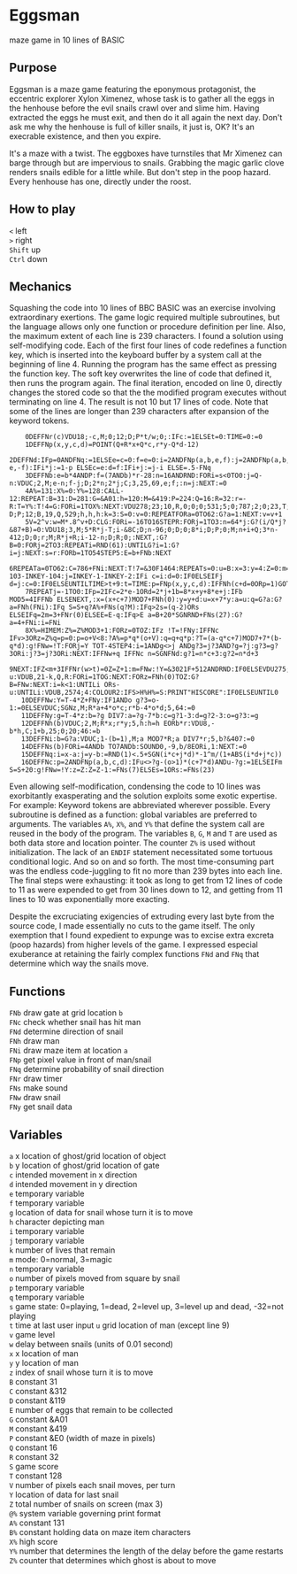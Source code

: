 # Eggsman
maze game in 10 lines of BASIC

## Purpose

Eggsman is a maze game featuring the eponymous protagonist, the eccentric explorer Xylon Ximenez, whose task is to gather all the eggs in the henhouse before the evil snails crawl over and slime him. Having extracted the eggs he must exit, and then do it all again the next day. Don't ask me why the henhouse is full of killer snails, it just is, OK? It's an execrable existence, and then you expire.

It's a maze with a twist. The eggboxes have turnstiles that Mr Ximenez can barge through but are impervious to snails. Grabbing the magic garlic clove renders snails edible for a little while. But don't step in the poop hazard. Every henhouse has one, directly under the roost.

## How to play

`<`     left  
`>`     right  
`Shift` up  
`Ctrl`  down  

## Mechanics

Squashing the code into 10 lines of BBC BASIC was an exercise involving extraordinary exertions. The game logic required multiple subroutines, but the language allows only one function or procedure definition per line. Also, the maximum extent of each line is 239 characters. I found a solution using self-modifying code. Each of the first four lines of code redefines a function key, which is inserted into the keyboard buffer by a system call at the beginning of line 4. Running the program has the same effect as pressing the function key. The soft key overwrites the line of code that defined it, then runs the program again. The final iteration, encoded on line 0, directly changes the stored code so that the the modified program executes without terminating on line 4. The result is not 10 but 17 lines of code. Note that some of the lines are longer than 239 characters after expansion of the keyword tokens.

```
    0DEFFNr(c)VDU18;-c,M;0;12;D;P*t/w;0;:IFc:=1ELSEt=0:TIME=0:=0
    1DEFFNp(x,y,c,d)=POINT(Q+R*x+Q*c,r*y-Q*d-12)
    2DEFFNd:IFp=0ANDFNq:=1ELSEe=c=0:f=e=0:i=2ANDFNp(a,b,e,f):j=2ANDFNp(a,b,-e,-f):IFi*j:=1-p ELSEc=e:d=f:IFi+j:=j-i ELSE=.5-FNq
    3DEFFNb:e=b*4ANDP:f=(7ANDb)*r-28:n=16ANDRND:FORi=s<0TO0:j=Q-n:VDUC;2,M;e-n;f-j;D;2*n;2*j;C;3,25,69,e;f;:n=j:NEXT:=0
    4A%=131:X%=0:Y%=128:CALL-12:REPEAT:B=31:D=281:G=&A01:h=120:M=&419:P=224:Q=16:R=32:r=-R:T=Y%:T!4=G:FORi=1TOX%:NEXT:VDU278;23;10,R,0;0;0;531;5;0;787;2;0;23,T;0;8,0;0;29,480;832;24,0;-D;P;12;B,19,Q,529;h,h,h:k=3:S=0:v=0:REPEATFORa=0TO62:G?a=1:NEXT:v=v+1
    5V=2^v:w=M*.8^v+D:CLG:FORi=-16TO16STEPR:FORj=1TO3:n=64*j:G?(i/Q*j?&87+B)=0:VDU18;3,M;5*R*j-T;i-&8C;D;n-96;0;D;0;8*i;D;P;0;M;n+i+Q;3*n-412;D;0;r;M;R*j+R;i-12-n;D;R;0;:NEXT,:G?B=0:FORj=2TO3:REPEATi=RND(61):UNTILG?i=1:G?i=j:NEXT:s=r:FORb=1TO54STEP5:E=b+FNb:NEXT
    6REPEATa=0TO62:C=786+FNi:NEXT:T!7=&30F1464:REPEATs=0:u=B:x=3:y=4:Z=0:m=FNr(FNh(FNs(Q))):REPEATCOLOUR3:c=0:d=0:REPEATi=INKEY-103-INKEY-104:j=INKEY-1-INKEY-2:IFi c=i:d=0:IF0ELSEIFj d=j:c=0:IF0ELSEUNTILTIME>t+9:t=TIME:p=FNp(x,y,c,d):IFFNh(c+d=0ORp=1)GOTO9ELSEFORe=0TO1
    7REPEATj=-1TO0:IFp=2IFc=2*e-1ORd=2*j+1b=8*x+y+8*e+j:IFb MOD5=4IFFNb ELSENEXT,:x=(x+c+7)MOD7+FNh(0):y=y+d:u=x+7*y:a=u:q=G?a:G?a=FNh(FNi):IFq S=S+q?A%+FNs(q?M):IFq>2s=(q-2)ORs ELSEIFq=2m=3+FNr(0)ELSEE=E-q:IFq>E a=B+20*SGNRND+FNs(27):G?a=4+FNi:i=FNi
    8X%=HIMEM:Z%=Z%MOD3+1:FORz=0TOZ:IFz !T=!FNy:IFFNc IFv>3ORz=Z%q=p=0:p=o+V<8:?A%=p*q*(o+V):q=q+q*p:?T=(a-q*c+7)MOD7+7*(b-q*d):g!FNw=!T:FORj=Y TOT-4STEP4:i=1ANDg<>j ANDg?3=j?3AND?g=?j:g?3=g?3ORi:j?3=j?3ORi:NEXT:IFFNw+q IFFNc n=SGNFNd:g?1=n*c+3:g?2=n*d+3
    9NEXT:IFZ<m+3IFFNr(w>t)=0Z=Z+1:m=FNw:!Y=&3021F+512ANDRND:IF0ELSEVDU275;1+m;0;B,3855;4:PRINTS*10:UNTILs:u=1ANDs:SOUND0,-9*u,7,3:k=k-u:VDUB,21-k,Q,R:FORi=1TOG:NEXT:FORz=FNh(0)TOZ:G?B=FNw:NEXT:i=k<1:UNTILi ORs-u:UNTILi:VDUB,2574;4:COLOUR2:IFS>H%H%=S:PRINT"HISCORE":IF0ELSEUNTIL0
   10DEFFNw:Y=T-4*Z+FNy:IF1ANDo g?3=o-1:=0ELSEVDUC;SGNz,M;R*a+4*o*c;r*b-4*o*d;5,64:=0
   11DEFFNy:g=T-4*z:b=?g DIV7:a=?g-7*b:c=g?1-3:d=g?2-3:o=g?3:=g
   12DEFFNh(b)VDUC;2,M;R*x;r*y;5,h:h=h EORb*r:VDU8,-b*h,C;1+b,25;0;20;46:=b
   13DEFFNi:b=G?a:VDUC;1-(b=1),M;a MOD7*R;a DIV7*r;5,b?&407:=0
   14DEFFNs(b)FORi=4ANDb TO7ANDb:SOUND0,-9,b/8EORi,1:NEXT:=0
   15DEFFNq:i=x-a:j=y-b:=RND(1)<.5+SGN(i*c+j*d)*-1^m/(1+ABS(i*d+j*c))
   16DEFFNc:p=2ANDFNp(a,b,c,d):IFu<>?g-(o>1)*(c+7*d)ANDu-?g:=1ELSEIFm S=S+20:g!FNw=!Y:z=Z:Z=Z-1:=FNs(7)ELSEs=1ORs:=FNs(23)
   ```
   
   Even allowing self-modification, condensing the code to 10 lines was exorbitantly exasperating and the solution exploits some exotic expertise. For example: Keyword tokens are abbreviated wherever possible. Every subroutine is defined as a function: global variables are preferred to arguments. The variables `A%`, `X%`, and `Y%` that define the system call are reused in the body of the program. The variables `B`, `G`, `M` and `T` are used as both data store and location pointer. The counter `Z%` is used without initialization. The lack of an `ENDIF` statement necessitated some tortuous conditional logic. And so on and so forth. The most time-consuming part was the endless code-juggling to fit no more than 239 bytes into each line. The final steps were exhausting: it took as long to get from 12 lines of code to 11 as were expended to get from 30 lines down to 12, and getting from 11 lines to 10 was exponentially more exacting.
   
   Despite the excruciating exigencies of extruding every last byte from the source code, I made essentially no cuts to the game itself. The only exemption that I found expedient to expunge was to excise extra excreta (poop hazards) from higher levels of the game. I expressed especial exuberance at retaining the fairly complex functions `FNd` and `FNq` that determine which way the snails move.
   
## Functions

`FNb` draw gate at grid location `b`  
`FNc` check whether snail has hit man  
`FNd` determine direction of snail  
`FNh` draw man  
`FNi` draw maze item at location `a`  
`FNp` get pixel value in front of man/snail  
`FNq` determine probability of snail direction  
`FNr` draw timer  
`FNs` make sound  
`FNw` draw snail  
`FNy` get snail data  

## Variables

`a` x location of ghost/grid location of object  
`b` y location of ghost/grid location of gate  
`c` intended movement in x direction  
`d` intended movement in y direction  
`e` temporary variable  
`f` temporary variable  
`g` location of data for snail whose turn it is to move  
`h` character depicting man  
`i` temporary variable  
`j` temporary variable  
`k` number of lives that remain  
`m` mode: 0=normal, 3=magic  
`n` temporary variable  
`o` number of pixels moved from square by snail  
`p` temporary variable  
`q` temporary variable  
`s` game state: 0=playing, 1=dead, 2=level up, 3=level up and dead, -32=not playing  
`t` time at last user input 
`u` grid location of man (except line 9)  
`v` game level  
`w` delay between snails (units of 0.01 second)  
`x` x location of man  
`y` y location of man  
`z` index of snail whose turn it is to move  
`B` constant 31  
`C` constant &312  
`D` constant &119  
`E` number of eggs that remain to be collected  
`G` constant &A01  
`M` constant &419   
`P` constant &E0 (width of maze in pixels)  
`Q` constant 16  
`R` constant 32  
`S` game score  
`T` constant 128  
`V` number of pixels each snail moves, per turn  
`Y` location of data for last snail  
`Z` total number of snails on screen (max 3)  
`@%` system variable governing print format  
`A%` constant 131  
`B%` constant holding data on maze item characters  
`X%` high score  
`Y%` number that determines the length of the delay before the game restarts  
`Z%` counter that determines which ghost is about to move  
